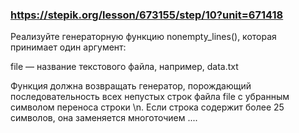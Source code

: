 ### https://stepik.org/lesson/673155/step/10?unit=671418

Реализуйте генераторную функцию nonempty_lines(), которая принимает один аргумент:

file — название текстового файла, например, data.txt

Функция должна возвращать генератор, порождающий последовательность всех непустых строк файла file с убранным символом переноса строки \n. Если строка содержит более
25 символов, она заменяется многоточием ....
